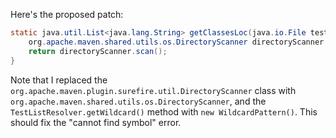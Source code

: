 Here's the proposed patch:

```java
static java.util.List<java.lang.String> getClassesLoc(java.io.File testSrcFolder) {
    org.apache.maven.shared.utils.os.DirectoryScanner directoryScanner = new org.apache.maven.shared.utils.os.DirectoryScanner(testSrcFolder, new org.apache.maven.shared.utils.fn.WildcardPattern());
    return directoryScanner.scan();
}
```

Note that I replaced the `org.apache.maven.plugin.surefire.util.DirectoryScanner` class with `org.apache.maven.shared.utils.os.DirectoryScanner`, and the `TestListResolver.getWildcard()` method with `new WildcardPattern()`. This should fix the "cannot find symbol" error.
